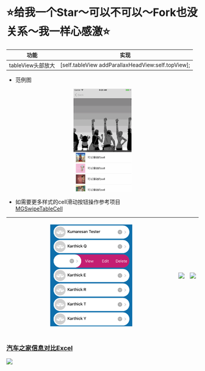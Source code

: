 # ⭐️给我一个Star～可以不可以～Fork也没关系～我一样心感激⭐️


|功能|实现|
|:---:|:---:|
|tableView头部放大|[self.tableView addParallaxHeadView:self.topView];|


- 范例图

<p align="center"><img src="/CFCustomTableView/1.gif" width="30%" /></p>






- 如需要更多样式的cell滑动按钮操作参考项目  
[MGSwipeTableCell](https://github.com/MortimerGoro/MGSwipeTableCell)

|<p align="center"><img src="https://github.com/MortimerGoro/MGSwipeTableCell/blob/master/readme-assets/RoundTableViewCell.png" width="50%" /></p>|<p align="center"><img src="https://raw.githubusercontent.com/MortimerGoro/MGSwipeTableCell/master/readme-assets/clip.gif" /></p>|<p align="center"><img src="https://raw.githubusercontent.com/MortimerGoro/MGSwipeTableCell/master/readme-assets/3d.gif" /></p>|
|:--:|:--:|:--:|


 
### [汽车之家信息对比Excel](https://github.com/HawkEleven/UITableViewLinkageDemo)
<p align="left"><img src="https://camo.githubusercontent.com/aa5d498450b627b6a4d23f80aceda83699c4251d/687474703a2f2f75706c6f61642d696d616765732e6a69616e7368752e696f2f75706c6f61645f696d616765732f313333383832342d343632333035383236363536363464332e6769663f696d6167654d6f6772322f6175746f2d6f7269656e742f7374726970" width="30%" /></p>

